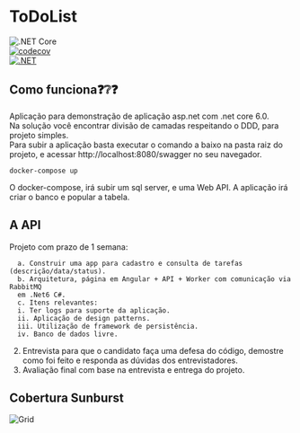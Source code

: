 # ToDoList

![.NET Core](https://img.shields.io/badge/dotnet%20version-net6.0-blue)    
[![codecov](https://codecov.io/gh/slipalison/ToDoList/branch/main/graph/badge.svg?token=oEv1sNpdD0)](https://codecov.io/gh/slipalison/ToDoList)    
[![.NET](https://github.com/slipalison/ToDoList/actions/workflows/dotnet.yml/badge.svg?branch=main)](https://github.com/slipalison/ToDoList/actions/workflows/dotnet.yml)

## Como funciona❓❔❓
Aplicação para demonstração de aplicação asp.net com .net core 6.0.  
Na solução você encontrar divisão de camadas respeitando o DDD, para projeto simples.  
Para subir a aplicação basta executar o comando a baixo na pasta raiz do projeto, e acessar http://localhost:8080/swagger no seu navegador.  

``` docker-compose up ``` 

O docker-compose, irá subir um sql server, e uma Web API. A aplicação irá criar o banco e popular a tabela.

## A API

Projeto com prazo de 1 semana:

      a. Construir uma app para cadastro e consulta de tarefas (descrição/data/status).
      b. Arquitetura, página em Angular + API + Worker com comunicação via RabbitMQ
      em .Net6 C#.
      c. Itens relevantes:
      i. Ter logs para suporte da aplicação.
      ii. Aplicação de design patterns.
      iii. Utilização de framework de persistência.
      iv. Banco de dados livre.

2. Entrevista para que o candidato faça uma defesa do código, demostre como foi feito e
   responda as dúvidas dos entrevistadores.
3. Avaliação final com base na entrevista e entrega do projeto.

## Cobertura Sunburst
![Grid](https://codecov.io/gh/slipalison/ToDoList/branch/main/graphs/sunburst.svg?token=oEv1sNpdD0)